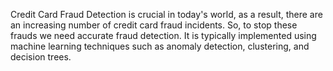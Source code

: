 Credit Card Fraud Detection is crucial in today's world, as a result, there are an increasing number of 
credit card fraud incidents. So, to stop these frauds we need accurate fraud detection. It is typically 
implemented using machine learning techniques such as anomaly detection, clustering, and decision 
trees.
